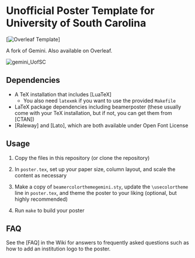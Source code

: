 # Unofficial Poster Template for University of South Carolina
 [![Overleaf Template](https://img.shields.io/badge/Overleaf-Template-success?logo=overleaf)]

A fork of Gemini. Also available on Overleaf.

![gemini_UofSC](https://people.stat.sc.edu/hoyen/Unofficial_Poster_Template_for_University_of_South_Carolina.jpg)

## Dependencies

* A TeX installation that includes [LuaTeX]
    * You also need `latexmk` if you want to use the provided `Makefile`
* LaTeX package dependencies including beamerposter (these usually come with
  your TeX installation, but if not, you can get them from [CTAN])
* [Raleway] and [Lato], which are both available under Open Font License

## Usage

1. Copy the files in this repository (or clone the repository)

1. In `poster.tex`, set up your paper size, column layout, and scale the
   content as necessary

1. Make a copy of `beamercolorthemegemini.sty`, update the `\usecolortheme`
   line in `poster.tex`, and theme the poster to your liking (optional, but
   highly recommended)

1. Run `make` to build your poster

## FAQ

See the [FAQ] in the Wiki for answers to frequently asked questions such as how
to add an institution logo to the poster.

